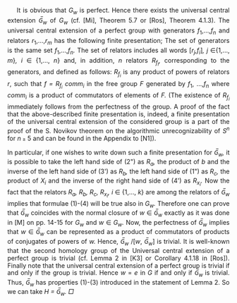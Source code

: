 <p class=MsoBodyText style='margin-bottom:0in;text-align:justify;text-justify:
inter-ideograph;text-indent:16.0pt;line-height:12.8pt'><span
class=BodyTextChar>It is obvious that </span><span class=BodyTextChar><i>G<sub>w</sub></i>
is perfect. Hence there exists the universal central extension </span><span
class=BodyTextChar><i>G&#773;<sub>w</sub></i> of </span><span class=BodyTextChar><i>G<sub>w</sub></i></span>
<span class=BodyTextChar>(cf. [Mi], Theorem 5.7 or [Ros], Theorem 4.1.3). The
universal central extension of a perfect group with generators </span><span
class=BodyTextChar><i>f</i><sub>1</sub>,…,</span><span class=BodyTextChar><i>f<sub>n</sub></i>
and relators </span><span class=BodyTextChar><i>r</i><sub>1</sub>,…,</span><span
class=BodyTextChar><i>r<sub>m</sub></i> has the following finite presentation;
The set of generators is the same set </span><span class=BodyTextChar><i>f</i><sub>1</sub>,…,</span><span
class=BodyTextChar><i>f<sub>n</sub>. </i>The set of relators includes all words
[</span><span class=BodyTextChar><i>r<sub>j</sub>,f<sub>i</sub></i>]</span><span
class=BodyTextChar><i>, j </i></span><span class=BodyTextChar><span
style='font-family:"Segoe UI Symbol",sans-serif'>∈</span>{1,…,</span><span
class=BodyTextChar><i> m</i>}</span><span class=BodyTextChar><i>, i </i></span><span
class=BodyTextChar><span style='font-family:"Segoe UI Symbol",sans-serif'>∈</span></span><span
class=BodyTextChar><i> </i>{1,…,</span><span class=BodyTextChar><i> n</i>} and,
in addition, </span><span class=BodyTextChar><i>n</i> relators </span><span
class=BodyTextChar><i>R<sub>f<sub>i</sub></sub>,</i> corresponding to the generators, and
defined as follows: </span><span class=BodyTextChar><i>R<sub>f<sub>i</sub></sub></i> is
any product of powers of relators </span><span class=BodyTextChar><i>r</i>,
such that </span><span class=BodyTextChar><i>f = R<sub>f<sub>i</sub></sub> comm<sub>i</sub></i>
in the free group </span><span class=BodyTextChar><i>F </i>generated by </span><span
class=BodyTextChar><i>f</i><sub>1</sub>, …,</span><span class=BodyTextChar><i>f<sub>n</sub></i>
where </span><span class=BodyTextChar><i>comm<sub>i</sub></i> is a product of
commutators of elements of </span><span class=BodyTextChar><i>F.</i> (The
existence of </span><span class=BodyTextChar><i>R<sub>f<sub>i</sub></sub></i> immediately
follows from the perfectness of the group. A proof of the fact that the
above-described finite presentation is, indeed, a finite presentation of the
universal central extension of the considered group is a part of the proof of
the S. Novikov theorem on the algorithmic unrecognizability of </span><span
class=BodyTextChar><i>S<sup>n</sup></i> for </span><span class=BodyTextChar><i>n</i>
</span><span class=Bodytext2><span style='font-size:8.0pt;font-style:normal'>≥</span></span><span
class=BodyTextChar> 5 and can be found in the Appendix to [N1]).</span></p>

<p class=MsoBodyText style='margin-bottom:16.0pt;text-align:justify;text-justify:
inter-ideograph;text-indent:0in;line-height:12.5pt'><span class=BodyTextChar>In
particular, if one wishes to write down such a finite presentation for </span><span
class=BodyTextChar><i>G&#773;<sub>w</sub>,</i> it is possible to take the left hand
side of (2&quot;) as </span><span class=BodyTextChar><i>R<sub>a</sub>,</i> the
product of </span><span class=BodyTextChar><i>b</i> and the inverse of the left
hand side of (3') as </span><span class=BodyTextChar><i>R<sub>b</sub>,</i> the
left hand side of (1&quot;) as </span><span class=BodyTextChar><i>R<sub>c</sub>,</i>
the product of </span><span class=BodyTextChar><i>X<sub>i</sub></i> and the
inverse of the right hand side of (4') as </span><span class=BodyTextChar><i>R<sub>x<sub>i</sub></sub>.
</i>Now the fact that the relators </span><span class=BodyTextChar><i>R<sub>a</sub>,
R<sub>b</sub>, R<sub>c</sub>, R<sub>x<sub>i</sub></sub>,</i> </span><span
class=BodyTextChar><i>i</i> </span><span class=BodyTextChar><span
style='font-family:"Segoe UI Symbol",sans-serif'>∈</span> {1,…, </span><span
class=BodyTextChar><i>k</i>} are among the relators of </span><span
class=BodyTextChar><i>G&#773;<sub>w</sub></i> implies that formulae (1)-(4) will be
true also in </span><span class=BodyTextChar><i>G<sub>w</sub>.</i> Therefore
one can prove that </span><span class=BodyTextChar><i>G&#773;<sub>w</sub></i>
coincides with the normal closure of </span><span class=BodyTextChar><i>w </i></span><span
class=BodyTextChar><span style='font-family:"Segoe UI Symbol",sans-serif'>∈</span>
</span><span class=BodyTextChar><i>G&#773;<sub>w</sub></i> exactly as it was done in
[M] on pp. 14-15 for </span><span class=BodyTextChar><i>G<sub>w</sub></i> and </span><span
class=BodyTextChar><i>w </i></span><span class=BodyTextChar><span
style='font-family:"Segoe UI Symbol",sans-serif'>∈ </span></span><span
class=BodyTextChar><i>G<sub>w</sub>.</i> Now, the perfectness of </span><span
class=BodyTextChar><i>G&#773;<sub>w</sub></i> implies that </span><span
class=BodyTextChar><i>w </i></span><span class=BodyTextChar><span
style='font-family:"Segoe UI Symbol",sans-serif'>∈ </span></span><span
class=BodyTextChar><i>G&#773;<sub>w</sub></i> can be represented as a product of
commutators of products of conjugates of powers of </span><span
class=BodyTextChar><i>w.</i> Hence, </span><span class=BodyTextChar><i>G&#773;<sub>w</sub>
</i>/[</span><span class=BodyTextChar><i>w</i>,</span><span class=BodyTextChar><i>
G&#773;<sub>w</sub></i>] is trivial. It is well-known that the second homology group
of the Universal central extension of a perfect group is trivial (cf. Lemma 2
in [K3] or Corollary 4.1.18 in [Ros]). Finally note that the universal central
extension of a perfect group is trivial if and only if the group is trivial.
Hence </span><span class=BodyTextChar><i>w</i> = </span><span
class=BodyTextChar><i>e</i> in </span><span class=BodyTextChar><i>G</i> if and only
if </span><span class=BodyTextChar><i>G&#773;<sub>w </sub></i>is trivial. Thus, </span><span
class=BodyTextChar><i>G&#773;<sub>w </sub></i>has properties (1)-(3) introduced in
the statement of Lemma 2. So we can take </span><span class=BodyTextChar><i>H =
G&#773;<sub>w</sub>. □</i></span></p>
